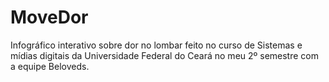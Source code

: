 # MoveDor
 Infográfico interativo sobre dor no lombar feito no curso de Sistemas e mídias digitais da Universidade Federal do Ceará no meu 2º semestre com a equipe Beloveds.
